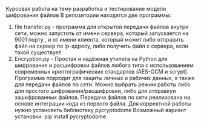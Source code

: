 Курсовая работа на тему разработка и тестирование модели шифрования файлов
В репозитории находятся две программы:
1) file transfer.py - программа для открытой передачи файлов внутри сети, можно запустить от имени сервера, который запускается на 9001 порту , и от имени клиента, который может либо отправить файл на сервер по ip-адресу, либо получить файл с сервера, если такой существует
2) Encryption.py - Простая и надёжная утилита на Python для шифрования и расшифровки файлов любого типа с использованием современных криптографических стандартов (AES-GCM и scrypt). Программа подходит для защиты личных и рабочих данных, а также для передачи файлов по сети.
   Можно выбрать режим работы либо для простого шифрования/расшифровки, либо для отправкуи зашифрованных файлов. Передача файлов по сети реализована на основе интеграции кода из первого файла.
Для корректной работы нужно установить библиотеку pycryptodome
Возможный вариант установки: pip install pycryptodome

   
